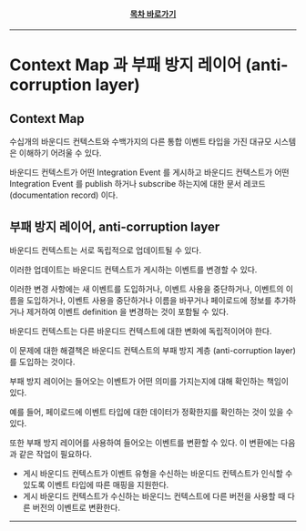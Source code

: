 <div align="center">

#### [목차 바로가기](https://github.com/dhslrl321/cqrs-journey-korean-ver/blob/master/Table%20of%20Contents.mdwn)

</div>

---

# Context Map 과 부패 방지 레이어 (anti-corruption layer)

## Context Map

수십개의 바운디드 컨텍스트와 수백가지의 다른 통합 이벤트 타입을 가진 대규모 시스템은 이해하기 어려울 수 있다.

바운디드 컨텍스트가 어떤 Integration Event 를 게시하고 바운디드 컨텍스트가 어떤 Integration Event 를 publish 하거나 subscribe 하는지에 대한 문서 레코드 (documentation record) 이다.

## 부패 방지 레이어, anti-corruption layer

바운디드 컨텍스트는 서로 독립적으로 업데이트될 수 있다.

이러한 업데이트는 바운디드 컨텍스트가 게시하는 이벤트를 변경할 수 있다.

이러한 변경 사항에는 새 이벤트를 도입하거나, 이벤트 사용을 중단하거나, 이벤트의 이름을 도입하거나, 이벤트 사용을 중단하거나 이름을 바꾸거나 페이로드에 정보를 추가하거나 제거하여 이벤트 definition 을 변경하는 것이 포함될 수 있다.

바운디드 컨텍스트는 다른 바운디드 컨텍스트에 대한 변화에 독립적이어야 한다.

이 문제에 대한 해결책은 바운디드 컨텍스트의 부패 방지 계층 (anti-corruption layer) 를 도입하는 것이다.

부패 방지 레이어는 들어오는 이벤트가 어떤 의미를 가지는지에 대해 확인하는 책임이 있다.

예를 들어, 페이로드에 이벤트 타입에 대한 데이터가 정확한지를 확인하는 것이 있을 수 있다.

또한 부패 방지 레이어를 사용하여 들어오는 이벤트를 변환할 수 있다. 이 변환에는 다음과 같은 작업이 필요하다.

- 게시 바운디드 컨텍스트가 이벤트 유형을 수신하는 바운디드 컨텍스트가 인식할 수 있도록 이벤트 타입에 따른 매핑을 지원한다.
- 게시 바운디드 컨텍스트가 수신하는 바운디느 컨텍스트에 다른 버전을 사용할 때 다른 버전의 이벤트로 변환한다.

---
